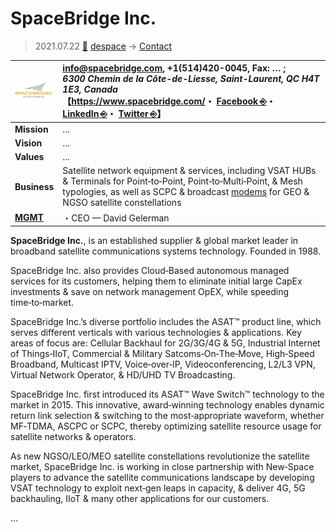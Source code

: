 # SpaceBridge Inc.
> 2021.07.22 [🚀](../../index/index.md) [despace](../index.md) → [Contact](../contact.md)

|[![](../f/contact/s/spacebridge_logo1_thumb.png)](../f/contact/s/spacebridge_logo1.png)|<info@spacebridge.com>, +1(514)420-0045, Fax: … ;<br> *6300 Chemin de la Côte-de-Liesse, Saint-Laurent, QC H4T 1E3, Canada*<br> 【<https://www.spacebridge.com/>・ [Facebook ⎆](https://www.facebook.com/SpaceBridgeCA)・ [LinkedIn ⎆](https://www.linkedin.com/company/spacebridgeinc)・ [Twitter ⎆](https://twitter.com/SpaceBridgeCA)】|
|:--|:--|
|**Mission**|…|
|**Vision**|…|
|**Values**|…|
|**Business**|Satellite network equipment & services, including VSAT HUBs & Terminals for Point‑to‑Point, Point‑to‑Multi‑Point, & Mesh typologies, as well as SCPC & broadcast [modems](../comms.md) for GEO & NGSO satellite constellations|
|**[MGMT](../mgmt.md)**|・CEO — David Gelerman|

**SpaceBridge Inc.**, is an established supplier & global market leader in broadband satellite communications systems technology. Founded in 1988.

SpaceBridge Inc. also provides Cloud‑Based autonomous managed services for its customers, helping them to eliminate initial large CapEx investments & save on network management OpEX, while speeding time‑to‑market.

SpaceBridge Inc.’s diverse portfolio includes the ASAT™ product line, which serves different verticals with various technologies & applications.  Key areas of focus are: Cellular Backhaul for 2G/3G/4G & 5G, Industrial Internet of Things‑IIoT, Commercial & Military Satcoms‑On‑The‑Move, High‑Speed Broadband, Multicast IPTV, Voice‑over‑IP, Videoconferencing, L2/L3 VPN, Virtual Network Operator, & HD/UHD TV Broadcasting.

SpaceBridge Inc. first introduced its ASAT™  Wave Switch™ technology to the market in 2015.  This innovative, award‑winning technology enables dynamic return link selection & switching to the most‑appropriate waveform, whether MF‑TDMA, ASCPC or SCPC, thereby optimizing satellite resource usage for satellite networks & operators.

As new NGSO/LEO/MEO satellite constellations revolutionize the satellite market,  SpaceBridge Inc. is working in close partnership with New‑Space players to advance the satellite communications landscape by developing VSAT technology to exploit next‑gen leaps in capacity, & deliver 4G, 5G backhauling, IIoT & many other applications for our customers.

<p style="page-break-after:always"> </p>

…
